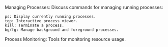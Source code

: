 Managing Processes: Discuss commands for managing running processes:

    ps: Display currently running processes.
    top: Interactive process viewer.
    kill: Terminate a process.
    bg/fg: Manage background and foreground processes.

Process Monitoring: Tools for monitoring resource usage.